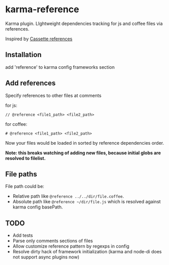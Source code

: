 karma-reference
===============

Karma plugin. LIghtweight dependencies tracking for js and coffee files via references.

Inspired by [Cassette references](http://getcassette.net/documentation/v2/asset-references)

## Installation
add 'reference' to karma config frameworks section

## Add references
Specify references to other files at comments

for js: 
```
// @reference <file1_path> <file2_path>
```
for coffee:
```
# @reference <file1_path> <file2_path>
```

Now your files would be loaded in sorted by reference dependencies order.

**Note: this breaks watching of adding new files, because initial globs are resolved to filelist.**

## File paths
File path could be:
* Relative path like ```@reference ../../dir/file.coffee```.
* Absolute path like ```@reference ~/dir/file.js``` which is resolved against karma config basePath.

## TODO
* Add tests
* Parse only comments sections of files
* Allow customize reference pattern by regexps in config
* Resolve dirty hack of framework initialization (karma and node-di does not support async plugins now)
